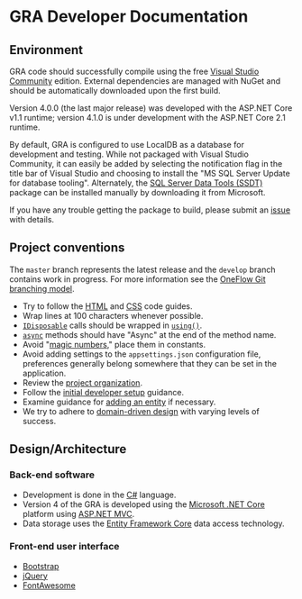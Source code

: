 # GRA Developer Documentation

## Environment

GRA code should successfully compile using the free [Visual Studio Community](https://www.visualstudio.com/vs/community/) edition. External dependencies are managed with NuGet and should be automatically downloaded upon the first build.

Version 4.0.0 (the last major release) was developed with the ASP.NET Core v1.1 runtime; version 4.1.0 is under development with the ASP.NET Core 2.1 runtime.

By default, GRA is configured to use LocalDB as a database for development and testing. While not packaged with Visual Studio Community, it can easily be added by selecting the notification flag in the title bar of Visual Studio and choosing to install the "MS SQL Server Update for database tooling". Alternately, the [SQL Server Data Tools (SSDT)](https://msdn.microsoft.com/en-us/library/hh272686.aspx) package can be installed manually by downloading it from Microsoft.

If you have any trouble getting the package to build, please submit an [issue](https://github.com/MCLD/greatreadingadventure/issues/new) with details.

## Project conventions

The `master` branch represents the latest release and the `develop` branch contains work in progress. For more information see the [OneFlow Git branching model](http://endoflineblog.com/oneflow-a-git-branching-model-and-workflow).

- Try to follow the [HTML](http://codeguide.co/#html) and [CSS](http://codeguide.co/#css) code guides.
- Wrap lines at 100 characters whenever possible.
- [`IDisposable`](https://msdn.microsoft.com/en-us/library/system.idisposable.aspx) calls should be wrapped in [`using()`](https://docs.microsoft.com/en-us/dotnet/csharp/language-reference/keywords/using-statement).
- [`async`](https://docs.microsoft.com/en-us/dotnet/standard/async-in-depth) methods should have "Async" at the end of the method name.
- Avoid "[magic numbers](https://en.wikipedia.org/wiki/Magic_number_(programming))," place them in constants.
- Avoid adding settings to the `appsettings.json` configuration file, preferences generally belong somewhere that they can be set in the application.
- Review the [project organization](project-organization.md).
- Follow the [initial developer setup](initial-developer-setup.md) guidance.
- Examine guidance for [adding an entity](adding-an-entity.md) if necessary.
- We try to adhere to [domain-driven design](https://en.wikipedia.org/wiki/Domain-driven_design) with varying levels of success.

## Design/Architecture

### Back-end software
- Development is done in the [C#](https://docs.microsoft.com/en-us/dotnet/csharp/) language.
- Version 4 of the GRA is developed using the [Microsoft .NET Core](https://www.microsoft.com/net/core) platform using [ASP.NET MVC](https://www.asp.net/mvc).
- Data storage uses the [Entity Framework Core](https://docs.microsoft.com/en-us/ef/core/) data access technology.

### Front-end user interface

- [Bootstrap](http://getbootstrap.com/)
- [jQuery](https://jquery.com/)
- [FontAwesome](https://fontawesome.com/)

